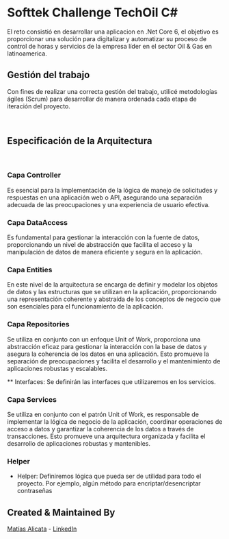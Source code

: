 ﻿# Softtek Challenge TechOil C#
El reto consistió en desarrollar una aplicacion en .Net Core 6, el objetivo es proporcionar una solución para digitalizar y 
automatizar su proceso de control de horas y servicios de la empresa líder en el sector Oil & Gas en latinoamerica.

## Gestión del trabajo
Con fines de realizar una correcta gestión del trabajo, 
utilicé metodologías ágiles (Scrum) para desarrollar de manera ordenada cada etapa de iteración del proyecto.

​
## **Especificación de la Arquitectura**
​
### **Capa Controller**
Es esencial para la implementación de la lógica de manejo de solicitudes y respuestas en una aplicación web o API, 
asegurando una separación adecuada de las preocupaciones y una experiencia de usuario efectiva.
​
### **Capa DataAccess**
 Es fundamental para gestionar la interacción con la fuente de datos, 
 proporcionando un nivel de abstracción que facilita el acceso y la manipulación de datos de manera eficiente y segura en la aplicación.
​
### **Capa Entities**
En este nivel de la arquitectura se encarga de definir y modelar los objetos de datos y las estructuras que se utilizan en la aplicación, 
proporcionando una representación coherente y abstraída de los conceptos de negocio que son esenciales para el 
funcionamiento de la aplicación.
​
### **Capa Repositories**
Se utiliza en conjunto con un enfoque Unit of Work, proporciona una abstracción eficaz para gestionar la interacción con la base de datos y 
asegura la coherencia de los datos en una aplicación. 
Esto promueve la separación de preocupaciones y facilita el desarrollo y el mantenimiento de aplicaciones robustas y escalables.

**	Interfaces: Se definirán las interfaces que utilizaremos en los servicios.

### **Capa Services**
Se utiliza en conjunto con el patrón Unit of Work, es responsable de implementar la lógica de negocio de la aplicación, 
coordinar operaciones de acceso a datos y garantizar la coherencia de los datos a través de transacciones. 
Esto promueve una arquitectura organizada y facilita el desarrollo de aplicaciones robustas y mantenibles.​

### **Helper**​
*	Helper: Definiremos lógica que pueda ser de utilidad para todo el proyecto. Por ejemplo, algún método para encriptar/desencriptar contraseñas


## Created & Maintained By

[Matías Alicata](https://github.com/MAlicata/TechOil) - [LinkedIn](https://www.linkedin.com/in/matiasjesusalicata)